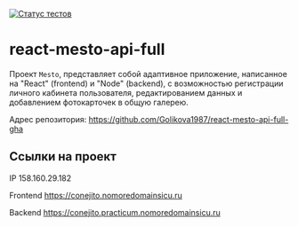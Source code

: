 [![Статус тестов](../../actions/workflows/tests.yml/badge.svg)](../../actions/workflows/tests.yml)

# react-mesto-api-full

Проект `Mesto`, представляет собой адаптивное приложение, написанное на "React" (frontend) и "Node" (backend), с возможностью регистрации личного кабинета пользователя, редактированием данных и добавлением фотокарточек в общую галерею.
  

Адрес репозитория: https://github.com/Golikova1987/react-mesto-api-full-gha

## Ссылки на проект

IP 158.160.29.182

Frontend https://conejito.nomoredomainsicu.ru

Backend https://conejito.practicum.nomoredomainsicu.ru

